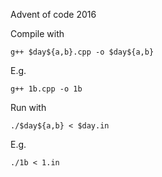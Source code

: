 Advent of code 2016

Compile with

`g++ $day${a,b}.cpp -o $day${a,b}`

E.g.

`g++ 1b.cpp -o 1b`

Run with

`./$day${a,b} < $day.in`

E.g.

`./1b < 1.in`
